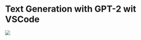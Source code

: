 # Text Generation with GPT-2 wit VSCode

<img src=https://github.com/RubensZimbres/Repo-2019/blob/master/Text_Generation/GPT2.PNG>
